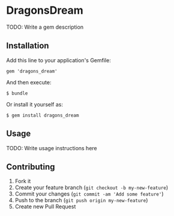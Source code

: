 # DragonsDream

TODO: Write a gem description

## Installation

Add this line to your application's Gemfile:

    gem 'dragons_dream'

And then execute:

    $ bundle

Or install it yourself as:

    $ gem install dragons_dream

## Usage

TODO: Write usage instructions here

## Contributing

1. Fork it
2. Create your feature branch (`git checkout -b my-new-feature`)
3. Commit your changes (`git commit -am 'Add some feature'`)
4. Push to the branch (`git push origin my-new-feature`)
5. Create new Pull Request
